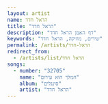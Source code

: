```yaml
---
layout: artist
name: הראל חדד
title: "הראל חדד"
description: "דף האמן הראל חדד"
keywords: "שירים, מוזיקה, הראל חדד"
permalink: /artists/הראל-חדד
redirect_from:
  - /artists/list/הראל חדד
songs:
  - number: "32705"
    name: "המלך הוא עירום"
    album: "סינגלים"
    artist: "הראל חדד"
---
```

